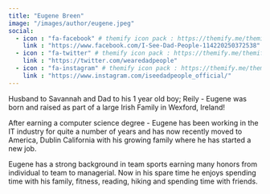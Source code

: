 ```yaml
---
title: "Eugene Breen"
image: "/images/author/eugene.jpeg"
social:
  - icon : "fa-facebook" # themify icon pack : https://themify.me/themify-icons
    link : "https://www.facebook.com/I-See-Dad-People-114220250372538"
  - icon : "fa-twitter" # themify icon pack : https://themify.me/themify-icons
    link : "https://twitter.com/wearedadpeople"
  - icon : "fa-instagram" # themify icon pack : https://themify.me/themify-icons
    link : "https://www.instagram.com/iseedadpeople_official/"
---
```

Husband to Savannah and Dad to his 1 year old boy; Reily - Eugene was born and raised as part of a large Irish Family in Wexford, Ireland!

After earning a computer science degree - Eugene has been working in the IT industry for quite a number of years and has now recently moved to America, Dublin California with his growing family where he has started a new job.

Eugene has a strong background in team sports earning many honors from individual to team to managerial. Now in his spare time he enjoys spending time with his family, fitness, reading, hiking and spending time with friends.